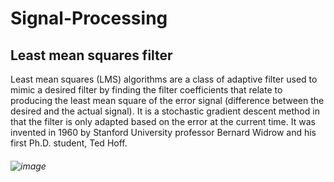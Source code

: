 # Signal-Processing
## Least mean squares filter
Least mean squares (LMS) algorithms are a class of adaptive filter used to mimic a desired filter by finding the filter coefficients that relate to producing the least mean square of the error signal (difference between the desired and the actual signal). It is a stochastic gradient descent method in that the filter is only adapted based on the error at the current time. It was invented in 1960 by Stanford University professor Bernard Widrow and his first Ph.D. student, Ted Hoff.
###### ![image](https://user-images.githubusercontent.com/90008976/135154492-8ce205aa-c2d4-48c7-90b8-3d0367f351d7.png)

